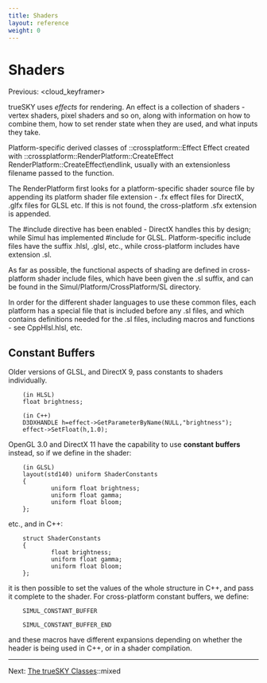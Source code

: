 ```yaml
---
title: Shaders
layout: reference
weight: 0
---
```

Shaders
=======
Previous: <cloud\_keyframer>

trueSKY uses *effects* for rendering. An effect is a collection of shaders - vertex shaders, pixel shaders and so on, along with information on
how to combine them, how to set render state when they are used, and what inputs they take.

Platform-specific derived classes of ::crossplatform::Effect Effect created with ::crossplatform::RenderPlatform::CreateEffect RenderPlatform::CreateEffect\endlink,
usually with an extensionless filename passed to the function.

The RenderPlatform first looks for a platform-specific shader source file by appending its platform shader file extension - .fx effect files for DirectX,
.glfx files for GLSL etc. If this is not found, the cross-platform .sfx extension is appended.

The \#include directive has been enabled - DirectX handles this by design; while
Simul has implemented \#include for GLSL. Platform-specific include files have the suffix .hlsl, .glsl, etc., while cross-platform includes have extension .sl.

As far as possible, the functional aspects of shading are defined
in cross-platform shader include files, which have been given the .sl suffix,
and can be found in the Simul/Platform/CrossPlatform/SL directory.

In order for the different shader languages to use these common files, each
platform has a special file that is included before any .sl files, and which
contains definitions needed for the .sl files, including macros and functions - see CppHlsl.hlsl, etc.

Constant Buffers
----------------
Older versions of GLSL, and DirectX 9, pass constants to shaders individually.

        (in HLSL)
        float brightness;

        (in C++)
        D3DXHANDLE h=effect->GetParameterByName(NULL,"brightness");
        effect->SetFloat(h,1.0);

OpenGL 3.0 and DirectX 11 have the capability to use **constant** **buffers** instead,
so if we define in the shader:

        (in GLSL)
        layout(std140) uniform ShaderConstants
        {
                uniform float brightness;
                uniform float gamma;
                uniform float bloom;
        };

etc., and in C++:

        struct ShaderConstants
        {
                float brightness;
                uniform float gamma;
                uniform float bloom;
        };
 
it is then possible to set the values of the whole structure in C++, and pass it complete to the shader. For cross-platform constant buffers, we define:

        SIMUL_CONSTANT_BUFFER

        SIMUL_CONSTANT_BUFFER_END

and these macros have different expansions depending on whether the header is being used in C++, or in a shader compilation.

<hr>
Next: <a href=".">The trueSKY Classes</a>::mixed
